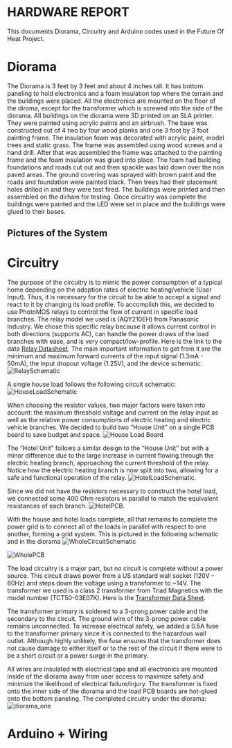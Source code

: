 # HARDWARE REPORT

This documents Diorama, Circuitry and Arduino codes used in the Future Of Heat Project.

# Diorama

The Diorama is 3 feet by 3 feet and about 4 inches tall. It has bottom paneling to hold electronics and a foam insulation top where the terrain and the buildings were placed. All the electronics are mounted on the floor of the diroma, except for the transformer
which is screwed into the side of the diorama. All buildings on the diorama were 3D printed on an SLA printer. They were painted using acrylic paints and an airbrush. The base was constructed out of 4 two by four wood planks and one 3 foot by 3 foot painting frame.
The insulation foam was decorated with acrylic paint, model trees and static grass. The frame was assembled using wood screws and a hand drill. After that was assembled the frame was attached to the painting frame and the foam insulation was glued into place.
The foam had building foundations and roads cut out and then spackle was laid down over the non paved areas. The ground covering was sprayed with brown paint and the roads and foundation were painted black. Then trees had their placement holes drilled in and they were test fired.
The buildings were printed and then assembled on the dirham for testing. Once circuitry was complete the buildings were painted and the LED were set in place and the buildings were glued to their bases.

## Pictures of the System

# Circuitry

The purpose of the circuitry is to mimic the power consumption of a typical home depending on the adoption rates of electric heating/vehicle (User Input). Thus, it is necessary for the circuit to be
able to accept a signal and react to it by changing its load profile. To accomplish this, we decided to use PhotoMOS relays to control the flow of current in specific load branches. The relay model we
used is (AQY210EH) from Panasonic Industry. We chose this specific relay because it allows current control in both directions (supports AC), can handle the power draws of the load branches with ease, and
is very compact/low-profile. Here is the link to the data [Relay Datasheet](/Resources/relay_datasheet.pdf). The main important information to get from it are the minimum and maximum forward currents of the input signal (1.3mA - 50mA),
the input dropout voltage (1.25V), and the device schematic. ![RelaySchematic](/images/RelaySchematic.jpg)


A single house load follows the following circuit schematic: ![HouseLoadSchematic](/images/HouseLoadSchematic.JPG)



When choosing the resistor values, two major factors were taken into account: the maximum threshold voltage and current on
the relay input as well as the relative power consumptions of electric heating and electric vehicle branches.
We decided to build two “House Unit” on a single PCB board to save budget and space. ![House Load Board](/images/HouseLoadBoard.jpg)



The “Hotel Unit” follows a similar design to the “House Unit” but with a minor difference due to the large increase in current flowing
through the electric heating branch, approaching the current threshold of the relay. Notice how the electric heating branch is now split into two,
allowing for a safe and functional operation of the relay. ![HotelLoadSchematic](/images/HotelLoadSchematic.jpg).



Since we did not have the resistors necessary to construct the hotel load, we connected some 400 Ohm resistors in parallel to match the equivalent resistances of each branch. ![HotelPCB](/images/HotelPCB.jpg).



With the house and hotel loads complete, all that remains to complete the power grid is to connect all of the loads in parallel with respect to one another, forming a grid system.
This is pictured in the following schematic and in the diorama ![WholeCircuitSchematic](/images/WholeCircuitSchematic.JPG)


![WholePCB](/images/WholePCB.jpg)



The load circuitry is a major part, but no circuit is complete without a power source. This circuit draws power from a US standard wall socket (120V - 60Hz) and steps down the voltage using a transformer to ~14V.
The transformer we used is a class 2 transformer from Triad Magnetics with the model number (TCT50-03E07K). Here is the [Transformer Data Sheet](/Resources/TransformerDataSheet.pdf).


The transformer primary is soldered to a 3-prong power cable and the secondary to the circuit. The ground wire of the 3-prong power cable remains unconnected. To increase electrical safety, we added a 0.5A fuse
to the transformer primary since it is connected to the hazardous wall outlet. Although  highly unlikely, the fuse ensures that the transformer does not cause damage to either itself or to the rest of the circuit
if there were to be a short circuit or a power surge in the primary.


All wires are insulated with electrical tape and all electronics are mounted inside of the diorama away from user access to maximize safety and minimize the likelihood of electrical failure/injury. The transformer
is fixed onto the inner side of the diorama and the load PCB boards are hot-glued onto the bottom paneling. The completed circuitry under the diorama: ![diorama_one](images/diorama_one.jpeg)




# Arduino + Wiring